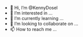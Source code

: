- 👋 Hi, I’m @KennyDosel
- 👀 I’m interested in ...
- 🌱 I’m currently learning ...
- 💞️ I’m looking to collaborate on ...
- 📫 How to reach me ...

<!---
KennyDosel/KennyDosel is a ✨ special ✨ repository because its `README.md` (this file) appears on your GitHub profile.
You can click the Preview link to take a look at your changes.
--->
